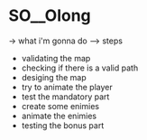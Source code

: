 # SO__Olong

-> what i'm gonna do
--> steps 
- validating the map
- checking if there is a valid path
- desiging the map 
- try to animate the player 
- test the mandatory part 
- create some enimies 
- animate the enimies 
- testing the bonus part  